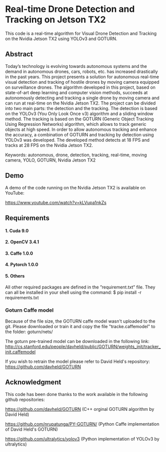 # Real-time Drone Detection and Tracking on Jetson TX2
This code is a real-time algorithm for Visual Drone Detection and Tracking on the Nvidia Jetson TX2 using YOLOv3 and GOTURN. 
## Abstract

Today’s technology is evolving towards autonomous systems and the demand in autonomous drones, cars, robots, etc. has increased drastically in the past years. This project presents a solution for autonomous real-time visual detection and tracking of hostile drones by moving camera equipped on surveillance drones.  The algorithm developed in this project, based on state-of-art deep learning and computer vision methods, succeeds at autonomously detecting and tracking a single drone by moving camera and can run at real-time on the Nvidia Jetson TX2.  The project can be divided into two main parts:  the detection and the tracking.  The detection is based on the YOLOv3 (You Only Look Once v3) algorithm and a sliding window method.  The tracking is based on the GOTURN (Generic Object Tracking Using Regression Networks) algorithm, which allows to track generic objects at high speed.  In order to allow autonomous tracking and enhance the accuracy, a combination of GOTURN and tracking by detection using YOLOv3 was developed.  The developed method detects at 18 FPS and tracks at 28 FPS on the Nvidia Jetson TX2.

Keywords: autonomous, drone, detection, tracking, real-time, moving camera, YOLO,  GOTURN, Nvidia Jetson TX2


## Demo 

A demo of the code running on the Nvidia Jetson TX2 is available on YouTube:

https://www.youtube.com/watch?v=kLVupa1nkZs

## Requirements 

#### 1. Cuda 9.0

#### 2. OpenCV 3.4.1

#### 3. Caffe 1.0.0

#### 4. Pytorch 1.0.0

#### 5. Others
All other required packages are defined in the ”requirement.txt” file. They can all be installed in your shell using the command: 
$ pip install -r requirements.txt


### Goturn Caffe model

Because of the file size, the GOTURN caffe model wasn't uploaded to the git. Please downloaded or train it and copy the file "tracke.caffemodel" to the folder: goturn/nets/

The goturn pre-trained model can be downloaded in the following link: http://cs.stanford.edu/people/davheld/public/GOTURN/weights_init/tracker_init.caffemodel

If you wish to retrain the model please refer to David Held's repository: https://github.com/davheld/GOTURN

## Acknowledgment 
This code has been done thanks to the work available in the following github repositories:

https://github.com/davheld/GOTURN (C++ orginal GOTURN algorithm by David Held)

https://github.com/nrupatunga/PY-GOTURN/ (Python Caffe implementation of David Held's GOTURN)

https://github.com/ultralytics/yolov3 (Python implementation of YOLOv3 by ultralytics) 



